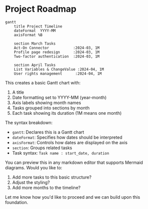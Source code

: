 # Project Roadmap

```mermaid
gantt
    title Project Timeline
    dateFormat  YYYY-MM
    axisFormat %B

    section March Tasks
    Act-On Connector           :2024-03, 1M
    Profile page redesign      :2024-03, 1M
    Two-factor authentication  :2024-03, 1M

    section April Tasks
    List Variables & ChangeValue :2024-04, 1M
    User rights management      :2024-04, 1M
```

This creates a basic Gantt chart with:
1. A title
2. Date formatting set to YYYY-MM (year-month)
3. Axis labels showing month names
4. Tasks grouped into sections by month
5. Each task showing its duration (1M means one month)

The syntax breakdown:
- `gantt`: Declares this is a Gantt chart
- `dateFormat`: Specifies how dates should be interpreted
- `axisFormat`: Controls how dates are displayed on the axis
- `section`: Groups related tasks
- Task syntax: `Task name : start_date, duration`

You can preview this in any markdown editor that supports Mermaid diagrams. Would you like to:
1. Add more tasks to this basic structure?
2. Adjust the styling?
3. Add more months to the timeline?

Let me know how you'd like to proceed and we can build upon this foundation.
